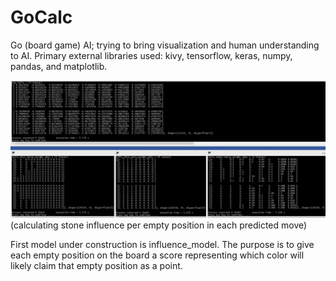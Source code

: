 # GoCalc
Go (board game) AI; trying to bring visualization and human understanding to AI.  Primary external libraries used:  kivy, tensorflow, keras, numpy, pandas, and matplotlib.

![Screenshot](readme_pic01.PNG)
(calculating stone influence per empty position in each predicted move)

First model under construction is influence_model.  The purpose is to give each empty position on the board a score representing which color will likely claim that empty position as a point.